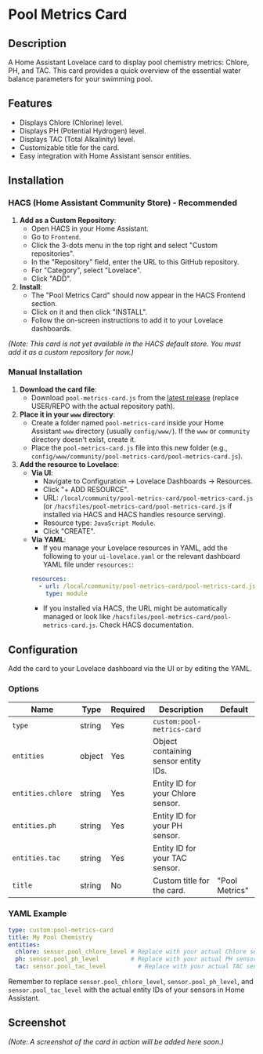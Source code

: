 # Pool Metrics Card

## Description
A Home Assistant Lovelace card to display pool chemistry metrics: Chlore, PH, and TAC. This card provides a quick overview of the essential water balance parameters for your swimming pool.

## Features
- Displays Chlore (Chlorine) level.
- Displays PH (Potential Hydrogen) level.
- Displays TAC (Total Alkalinity) level.
- Customizable title for the card.
- Easy integration with Home Assistant sensor entities.

## Installation

### HACS (Home Assistant Community Store) - Recommended
1.  **Add as a Custom Repository**:
    *   Open HACS in your Home Assistant.
    *   Go to `Frontend`.
    *   Click the 3-dots menu in the top right and select "Custom repositories".
    *   In the "Repository" field, enter the URL to this GitHub repository.
    *   For "Category", select "Lovelace".
    *   Click "ADD".
2.  **Install**:
    *   The "Pool Metrics Card" should now appear in the HACS Frontend section.
    *   Click on it and then click "INSTALL".
    *   Follow the on-screen instructions to add it to your Lovelace dashboards.

*(Note: This card is not yet available in the HACS default store. You must add it as a custom repository for now.)*

### Manual Installation
1.  **Download the card file**:
    *   Download `pool-metrics-card.js` from the [latest release](https://github.com/USER/REPO/releases/latest) (replace USER/REPO with the actual repository path).
2.  **Place it in your `www` directory**:
    *   Create a folder named `pool-metrics-card` inside your Home Assistant `www` directory (usually `config/www/`). If the `www` or `community` directory doesn't exist, create it.
    *   Place the `pool-metrics-card.js` file into this new folder (e.g., `config/www/community/pool-metrics-card/pool-metrics-card.js`).
3.  **Add the resource to Lovelace**:
    *   **Via UI**:
        *   Navigate to Configuration -> Lovelace Dashboards -> Resources.
        *   Click "+ ADD RESOURCE".
        *   URL: `/local/community/pool-metrics-card/pool-metrics-card.js` (or `/hacsfiles/pool-metrics-card/pool-metrics-card.js` if installed via HACS and HACS handles resource serving).
        *   Resource type: `JavaScript Module`.
        *   Click "CREATE".
    *   **Via YAML**:
        *   If you manage your Lovelace resources in YAML, add the following to your `ui-lovelace.yaml` or the relevant dashboard YAML file under `resources:`:
          ```yaml
          resources:
            - url: /local/community/pool-metrics-card/pool-metrics-card.js
              type: module
          ```
        *   If you installed via HACS, the URL might be automatically managed or look like `/hacsfiles/pool-metrics-card/pool-metrics-card.js`. Check HACS documentation.

## Configuration
Add the card to your Lovelace dashboard via the UI or by editing the YAML.

### Options
| Name            | Type   | Required | Description                                            | Default |
|-----------------|--------|----------|--------------------------------------------------------|---------|
| `type`          | string | Yes      | `custom:pool-metrics-card`                             |         |
| `entities`      | object | Yes      | Object containing sensor entity IDs.                   |         |
| `entities.chlore`| string | Yes      | Entity ID for your Chlore sensor.                      |         |
| `entities.ph`   | string | Yes      | Entity ID for your PH sensor.                          |         |
| `entities.tac`  | string | Yes      | Entity ID for your TAC sensor.                         |         |
| `title`         | string | No       | Custom title for the card.                             | "Pool Metrics" |


### YAML Example
```yaml
type: custom:pool-metrics-card
title: My Pool Chemistry
entities:
  chlore: sensor.pool_chlore_level # Replace with your actual Chlore sensor entity
  ph: sensor.pool_ph_level         # Replace with your actual PH sensor entity
  tac: sensor.pool_tac_level         # Replace with your actual TAC sensor entity
```

Remember to replace `sensor.pool_chlore_level`, `sensor.pool_ph_level`, and `sensor.pool_tac_level` with the actual entity IDs of your sensors in Home Assistant.

## Screenshot
*(Note: A screenshot of the card in action will be added here soon.)*
